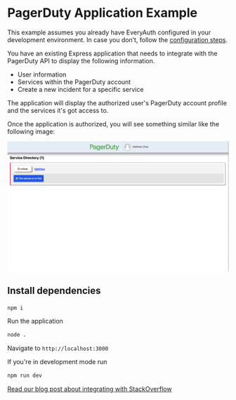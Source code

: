 # PagerDuty Application Example

This example assumes you already have EveryAuth configured in your development environment. In case you don’t, follow the [configuration steps](https://github.com/fusebit/everyauth-express#getting-started).

You have an existing Express application that needs to integrate with the PagerDuty API to display the following information.
- User information
- Services within the PagerDuty account
- Create a new incident for a specific service

The application will display the authorized user's PagerDuty account profile and the services it's got access to.

Once the application is authorized, you will see something similar like the following image:

![Screenshot demo](pd-demo.png "Screenshot demo")
## Install dependencies

```bash
npm i
```

Run the application

```bash
node .
```

Navigate to `http://localhost:3000`

If you're in development mode run

```bash
npm run dev
```

[Read our blog post about integrating with StackOverflow](https://fusebit.io/blog/using-pagerduty-with-everyauth?utm_source=github.com&utm_medium=referral&utm_campaign=everyauth-examples&utm_content=using-pagerduty-with-everyauth)
